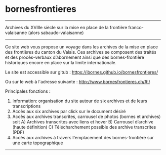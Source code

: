 # bornesfrontieres
__________________________________________________________________________________________________________
Archives du XVIIIe siècle sur la mise en place de la frontière franco-valaisanne (alors sabaudo-valaisanne)
__________________________________________________________________________________________________________
Ce site web vous propose un voyage dans les archives de la mise en place des frontières du
canton du Valais. Ces archives se composent des traités et des procès-verbaux d’abornement
ainsi que des bornes-frontière historiques encore en place sur la limite internationale. 

Le site est accessible sur gitub :
https://ibornes.github.io/bornesfrontieres/

Ou sur le web à l'adresse suivante :
http://www.bornesfrontieres.ch/#!/

Principales fonctions :
1. Information: organisation du site autour de six archives et de leurs transcriptions
2. Accès aux six archives par click sur le document désiré
3. Accès aux archives transcrites, carrousel de photos (bornes et archives) soit
    A) Archives transcrites avec liens et hover
    B) Carrousel d’archive (haute définition)
    C) Télécharchement possible des archive transcrites (PDF)
4. Accès aux archives à travers l'emplacement des bornes-frontière sur une carte topographique
  
__________________________________________________________________________________________________________
